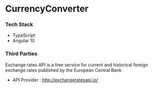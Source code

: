 # CurrencyConverter

### Tech Stack

- TypeScript
- Angular 10

### Third Parties

Exchange rates API is a free service for current and historical foreign exchange rates published by the European Central Bank

- API Provider : http://exchangeratesapi.io/
